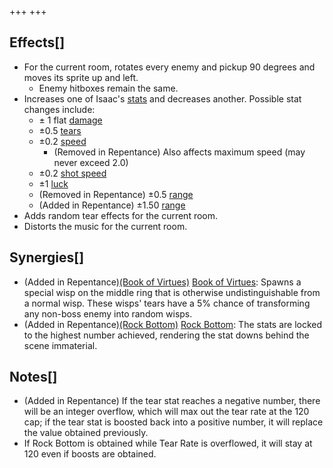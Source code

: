 +++
+++

Effects[]
---------


* For the current room, rotates every enemy and pickup 90 degrees and moves its sprite up and left.
	+ Enemy hitboxes remain the same.
* Increases one of Isaac's [stats](/wiki/Attributes "Attributes") and decreases another. Possible stat changes include:
	+ ± 1 flat [damage](/wiki/Damage "Damage")
	+ ±0.5 [tears](/wiki/Tears "Tears")
	+ ±0.2 [speed](/wiki/Speed "Speed")
		- (Removed in Repentance) Also affects maximum speed (may never exceed 2.0)
	+ ±0.2 [shot speed](/wiki/Shot_speed "Shot speed")
	+ ±1 [luck](/wiki/Luck "Luck")
	+ (Removed in Repentance) ±0.5 [range](/wiki/Range "Range")
	+ (Added in Repentance) ±1.50 [range](/wiki/Range "Range")
* Adds random tear effects for the current room.
* Distorts the music for the current room.


Synergies[]
-----------


* (Added in Repentance)[(Book of Virtues)](/wiki/Book_of_Virtues "Book of Virtues") [Book of Virtues](/wiki/Book_of_Virtues "Book of Virtues"): Spawns a special wisp on the middle ring that is otherwise undistinguishable from a normal wisp. These wisps' tears have a 5% chance of transforming any non-boss enemy into random wisps.
* (Added in Repentance)[(Rock Bottom)](/wiki/Rock_Bottom "Rock Bottom") [Rock Bottom](/wiki/Rock_Bottom "Rock Bottom"): The stats are locked to the highest number achieved, rendering the stat downs behind the scene immaterial.


Notes[]
-------


* (Added in Repentance) If the tear stat reaches a negative number, there will be an integer overflow, which will max out the tear rate at the 120 cap; if the tear stat is boosted back into a positive number, it will replace the value obtained previously.
* If Rock Bottom is obtained while Tear Rate is overflowed, it will stay at 120 even if boosts are obtained.


